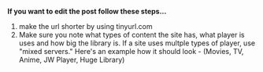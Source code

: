 **If you want to edit the post follow these steps...**

1. make the url shorter by using tinyurl.com
2. Make sure you note what types of content the site has, what player is uses and how big the library is. If a site uses multple types of player, use "mixed servers."
Here's an example how it should look - (Movies, TV, Anime, JW Player, Huge Library)
